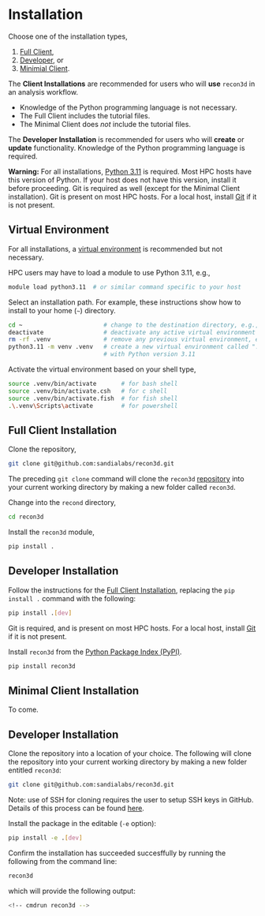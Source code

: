 # Installation

Choose one of the installation types, 

1. [Full Client](#full-client-installation),
2. [Developer](#developer-installation), or
3. [Minimial Client](#minimal-client-installation).

The **Client Installations** are recommended for users who will **use** `recon3d` in an analysis workflow.
  - Knowledge of the Python programming language is not necessary.
  - The Full Client includes the tutorial files.
  - The Minimal Client does *not* include the tutorial files.

The **Developer Installation** is recommended for users who will **create** or **update** functionality.  Knowledge of the Python programming language is required.

<div class="warning">
<strong>Warning:</strong> 
For all installations, <a href="https://www.python.org/downloads">Python 3.11</a> is required.  Most HPC hosts have this version of Python.  If your host does not have this version, install it before proceeding.
Git is required as well (except for the Minimal Client installation).  Git is present on most HPC hosts.  For a local host, install <a href="https://git-scm.com">Git</a> if it is not present.
</div>

## Virtual Environment

For all installations,
a [virtual environment](https://docs.python.org/3/library/venv.html)
is recommended but not necessary.

HPC users may have to load a module to use Python 3.11, e.g.,

```sh
module load python3.11  # or similar command specific to your host
```

Select an installation path.  For example, these instructions show how to install to your home (`~`) directory.

```sh
cd ~                       # change to the destination directory, e.g., home (~)
deactivate                 # deactivate any active virtual environment
rm -rf .venv               # remove any previous virtual environment, e.g., ".venv"
python3.11 -m venv .venv   # create a new virtual environment called ".venv"
                           # with Python version 3.11
```

Activate the virtual environment based on your shell type,

```sh
source .venv/bin/activate       # for bash shell
source .venv/bin/activate.csh   # for c shell
source .venv/bin/activate.fish  # for fish shell
.\.venv\Scripts\activate        # for powershell
```

## Full Client Installation

Clone the repository,

```sh
git clone git@github.com:sandialabs/recon3d.git
```

The preceding `git clone` command will clone the `recon3d` [repository](https://github.com/sandialabs/recon3d) into your current working directory by making a new folder called `recon3d`.

Change into the `recond` directory,

```sh
cd recon3d
```

Install the `recon3d` module,

```sh
pip install .
```

## Developer Installation

Follow the instructions for the [Full Client Installation](#full-client-installation), replacing the `pip install .` command with the following:

```sh
pip install .[dev]
```

Git is required, and is present on most HPC hosts.  For a local host, install [Git](https://git-scm.com) if it is not present.


Install `recon3d` from the [Python Package Index (PyPI)](https://pypi.org/project/recon3d/).


```sh
pip install recon3d
```

## Minimal Client Installation

<!-- The simplest method to install the package is to utilize a wheel file, which can be found in the `dist` folder of the repository. This procedure should be platform independent and has been tested on macOS, Windows, and Linux. Download the wheel (`.whl` file) to install the pakage. -->

To come.

## Developer Installation


Clone the repository into a location of your choice. The following will clone the repository into your current working directory by making a new folder entitled `recon3d`:

```sh
git clone git@github.com:sandialabs/recon3d.git
```

Note: use of SSH for cloning requires the user to setup SSH keys in GitHub. Details of this process can be found [here](https://docs.github.com/en/authentication/connecting-to-github-with-ssh/adding-a-new-ssh-key-to-your-github-account).

Install the package in the editable (`-e` option):

```sh
pip install -e .[dev]
```

<!-- Install the wheel file, which includes all dependencies (internet connection required):

```sh
# current release name is "recon3d-1.0.7-py3-none-any.whl"
pip install .\dist\recon3d-1.0.7-py3-none-any.whl
``` -->

Confirm the installation has succeeded succesffully by running the following from the command line:

```sh
recon3d
```

which will provide the following output:

```sh
<!-- cmdrun recon3d -->
```
